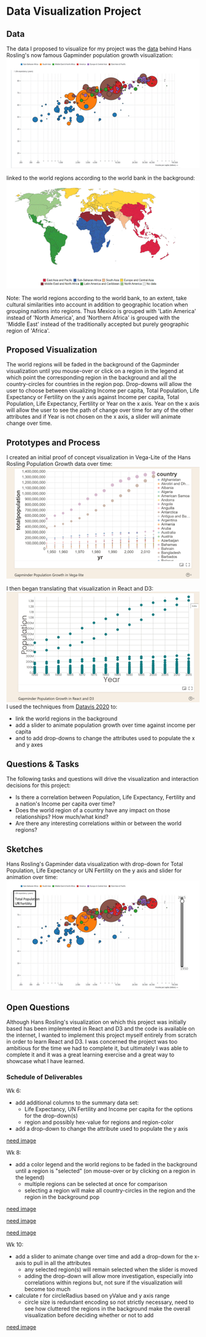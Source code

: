 # Data Visualization Project

## Data

The data I proposed to visualize for my project was the [data](https://gist.github.com/lakalia/ca6cc81792b9d357a20cf2f9fd4c7924) 
behind Hans Rosling's now famous Gapminder population growth visualization: 
[![Hans_Rosling_visualization](Hans_Rosling_visualization.gif)](https://www.gapminder.org/tools) 

linked to the world regions according to the world bank in the background:
[![world-regions-according-to-the-world-bank](world-regions-according-to-the-world-bank.gif)](https://ourworldindata.org/grapher/world-regions-according-to-the-world-bank)

Note: The world regions according to the world bank, to an extent, take cultural similarities into account in addition to geographic location when grouping nations into regions. Thus Mexico is grouped with 'Latin America' instead of 'North America', and 'Northern Africa' is grouped with the 'Middle East' instead of the traditionally accepted but purely geographic region of 'Africa'.

## Proposed Visualization

The world regions will be faded in the background of the Gapminder visualization until you mouse-over or click on a region in the legend at which point the corresponding region in the background and all the country-circles for countries in the region pop. Drop-downs will allow the user to choose between visualizing Income per capita, Total Population, Life Expectancy or Fertility on the y axis against Income per capita, Total Population, Life Expectancy, Fertility or Year on the x axis. Year on the x axis will allow the user to see the path of change over time for any of the other attributes and if Year is not chosen on the x axis, a slider will animate change over time. 



## Prototypes and Process

I created an initial proof of concept visualization in Vega-Lite of the Hans Rosling Population Growth data over time:
[![proof of concept visualization in Vega-Lite](GapminderPopulationGrowth_Vega-lite.png)](https://vizhub.com/lakalia/fc9a5e845c3d45fc9207a6dd43cedd44)

I then began translating that visualization in React and D3:
[![translating and refining that visualization in React and D3](GapminderPopulationGrowth_React_D3.png)](https://vizhub.com/lakalia/d073269f3dae47359a3f9c57a5458c00)
I used the techniques from [Datavis 2020](https://www.youtube.com/watch?v=AmOz08_Fh8Q&list=PL9yYRbwpkykuK6LSMLH3bAaPpXaDUXcLV&index=29) to:
* link the world regions in the background
* add a slider to animate population growth over time against income per capita
* and to add drop-downs to change the attributes used to populate the x and y axes

## Questions & Tasks

The following tasks and questions will drive the visualization and interaction decisions for this project:

 * Is there a correlation between Population, Life Expectancy, Fertility and a nation's Income per capita over time?
 * Does the world region of a country have any impact on those relationships? How much/what kind?
 * Are there any interesting correlations within or between the world regions?

## Sketches

Hans Rosling's Gapminder data visualization with drop-down for Total Population, Life Expectancy or UN Fertility on the y axis and slider for animation over time:
![image](Hans_Rosling_visualization_w_dropdown_slider.jpg)

## Open Questions

Although Hans Rosling's visualization on which this project was initially based has been implemented in React and D3 and the code is available on the internet, I wanted to implement this project myself entirely from scratch in order to learn React and D3. I was concerned the project was too ambitious for the time we had to complete it, but ultimately I was able to complete it and it was a great learning exercise and a great way to showcase what I have learned.

### Schedule of Deliverables

Wk 6:
* add additional columns to the summary data set:
    - Life Expectancy, UN Fertility and Income per capita for the options for the drop-down(s)
    - region and possibly hex-value for regions and region-color
* add a drop-down to change the attribute used to populate the y axis 

[need image](https://vizhub.com/lakalia/02007dc89b1048a7ad58634f6dd0349c)

Wk 8:
* add a color legend and the world regions to be faded in the background until a region is "selected" (on mouse-over or by clicking on a region in the legend)
    - multiple regions can be selected at once for comparison
    - selecting a region will make all country-circles in the region and the region in the background pop
    
[need image](https://vizhub.com/lakalia/6c3239df57de400cbaffbf8be5d8e896)

[need image](https://vizhub.com/lakalia/6dec967d5c7c4eb98fb39b69842847df)

[need image](https://vizhub.com/lakalia/414f79ac0795446c84855b399ff158ee)

Wk 10:
* add a slider to animate change over time and add a drop-down for the x-axis to pull in all the attributes
    - any selected region(s) will remain selected when the slider is moved
    - adding the drop-down will allow more investigation, especially into correlations within regions but, not sure if the visualization will become too much
* calculate r for circleRadius based on yValue and y axis range
    - circle size is redundant encoding so not strictly necessary, need to see how cluttered the regions in the background make the overall visualization before deciding whether or not to add
    
[need image](https://vizhub.com/lakalia/47cfe139da0846a785c8954129e7da4f)

